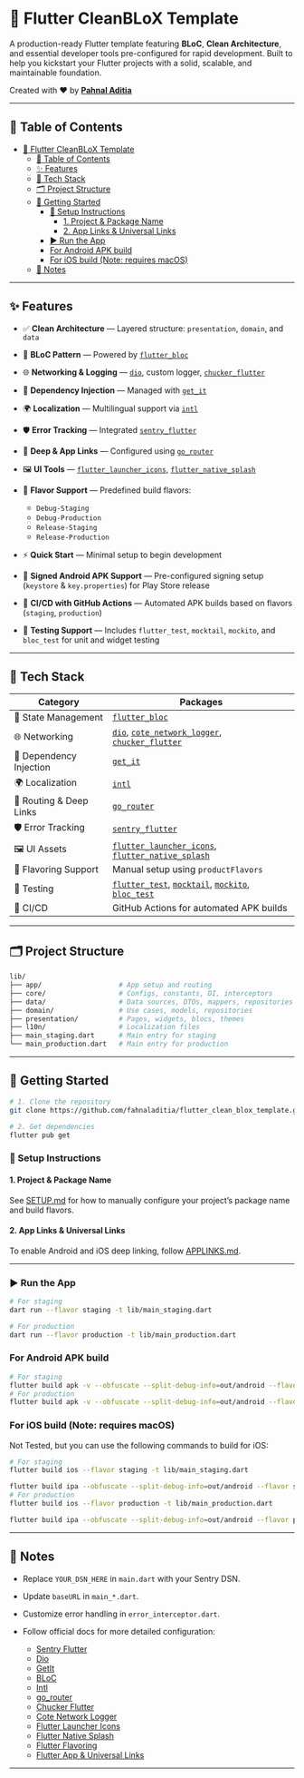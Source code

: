 # 🚀 Flutter CleanBLoX Template

A production-ready Flutter template featuring **BLoC**, **Clean Architecture**, and essential developer tools pre-configured for rapid development. Built to help you kickstart your Flutter projects with a solid, scalable, and maintainable foundation.

Created with ❤️ by [**Pahnal Aditia**](https://www.linkedin.com/in/pahnaladitia)

---

## 📖 Table of Contents

- [🚀 Flutter CleanBLoX Template](#-flutter-cleanblox-template)
  - [📖 Table of Contents](#-table-of-contents)
  - [✨ Features](#-features)
  - [🧰 Tech Stack](#-tech-stack)
  - [🗂 Project Structure](#-project-structure)
  - [🚀 Getting Started](#-getting-started)
    - [🔧 Setup Instructions](#-setup-instructions)
      - [1. Project \& Package Name](#1-project--package-name)
      - [2. App Links \& Universal Links](#2-app-links--universal-links)
    - [▶️ Run the App](#️-run-the-app)
    - [For Android APK build](#for-android-apk-build)
    - [For iOS build (Note: requires macOS)](#for-ios-build-note-requires-macos)
  - [📝 Notes](#-notes)

---

## ✨ Features

* ✅ **Clean Architecture** — Layered structure: `presentation`, `domain`, and `data`
* 🧠 **BLoC Pattern** — Powered by [`flutter_bloc`](https://pub.dev/packages/flutter_bloc)
* 🌐 **Networking & Logging** — [`dio`](https://pub.dev/packages/dio), custom logger, [`chucker_flutter`](https://pub.dev/packages/chucker_flutter)
* 🔌 **Dependency Injection** — Managed with [`get_it`](https://pub.dev/packages/get_it)
* 🌍 **Localization** — Multilingual support via [`intl`](https://pub.dev/packages/intl)
* 🛡 **Error Tracking** — Integrated [`sentry_flutter`](https://pub.dev/packages/sentry_flutter)
* 🔗 **Deep & App Links** — Configured using [`go_router`](https://pub.dev/packages/go_router)
* 🖼 **UI Tools** — [`flutter_launcher_icons`](https://pub.dev/packages/flutter_launcher_icons), [`flutter_native_splash`](https://pub.dev/packages/flutter_native_splash)
* 🧪 **Flavor Support** — Predefined build flavors:

  * `Debug-Staging`
  * `Debug-Production`
  * `Release-Staging`
  * `Release-Production`
* ⚡ **Quick Start** — Minimal setup to begin development
* 🔏 **Signed Android APK Support** — Pre-configured signing setup (`keystore` & `key.properties`) for Play Store release  
* 🤖 **CI/CD with GitHub Actions** — Automated APK builds based on flavors (`staging`, `production`)
* 🧪 **Testing Support** — Includes `flutter_test`, `mocktail`, `mockito`, and `bloc_test` for unit and widget testing



---

## 🧰 Tech Stack

| Category                | Packages                                                                                                                                                                    |
| ----------------------- | --------------------------------------------------------------------------------------------------------------------------------------------------------------------------- |
| 🧠 State Management     | [`flutter_bloc`](https://pub.dev/packages/flutter_bloc)                                                                                                                     |
| 🌐 Networking           | [`dio`](https://pub.dev/packages/dio), [`cote_network_logger`](https://pub.dev/packages/cote_network_logger), [`chucker_flutter`](https://pub.dev/packages/chucker_flutter) |
| 🔌 Dependency Injection | [`get_it`](https://pub.dev/packages/get_it)                                                                                                                                 |
| 🌍 Localization         | [`intl`](https://pub.dev/packages/intl)                                                                                                                                     |
| 🔗 Routing & Deep Links | [`go_router`](https://pub.dev/packages/go_router)                                                                                                                           |
| 🛡 Error Tracking       | [`sentry_flutter`](https://pub.dev/packages/sentry_flutter)                                                                                                                 |
| 🖼 UI Assets            | [`flutter_launcher_icons`](https://pub.dev/packages/flutter_launcher_icons), [`flutter_native_splash`](https://pub.dev/packages/flutter_native_splash)                      |
| 🧪 Flavoring Support    | Manual setup using `productFlavors`                                                                                                                                         |
| 🧪 Testing              | [`flutter_test`](https://pub.dev/packages/flutter_test), [`mocktail`](https://pub.dev/packages/mocktail), [`mockito`](https://pub.dev/packages/mockito), [`bloc_test`](https://pub.dev/packages/bloc_test) |
| 🧪 CI/CD                | GitHub Actions for automated APK builds                                                                                                                                    |

---

## 🗂 Project Structure

```bash
lib/
├── app/                   # App setup and routing
├── core/                  # Configs, constants, DI, interceptors
├── data/                  # Data sources, DTOs, mappers, repositories
├── domain/                # Use cases, models, repositories
├── presentation/          # Pages, widgets, blocs, themes
├── l10n/                  # Localization files
├── main_staging.dart      # Main entry for staging
└── main_production.dart   # Main entry for production
```

---

## 🚀 Getting Started

```bash
# 1. Clone the repository
git clone https://github.com/fahnaladitia/flutter_clean_blox_template.git

# 2. Get dependencies
flutter pub get
```

### 🔧 Setup Instructions

#### 1. Project & Package Name

See [SETUP.md](SETUP.md) for how to manually configure your project’s package name and build flavors.

#### 2. App Links & Universal Links

To enable Android and iOS deep linking, follow [APPLINKS.md](APPLINKS.md).

---

### ▶️ Run the App

```bash
# For staging
dart run --flavor staging -t lib/main_staging.dart

# For production
dart run --flavor production -t lib/main_production.dart
```

### For Android APK build

```bash
# For staging
flutter build apk -v --obfuscate --split-debug-info=out/android --flavor staging -t lib/main_staging.dart
# For production
flutter build apk -v --obfuscate --split-debug-info=out/android --flavor production -t lib/main_production.dart
```


### For iOS build (Note: requires macOS)
Not Tested, but you can use the following commands to build for iOS:
```bash
# For staging
flutter build ios --flavor staging -t lib/main_staging.dart

flutter build ipa --obfuscate --split-debug-info=out/android --flavor staging -t lib/main_staging.dart
# For production
flutter build ios --flavor production -t lib/main_production.dart

flutter build ipa --obfuscate --split-debug-info=out/android --flavor production -t lib/main_production.dart
```

---

## 📝 Notes

* Replace `YOUR_DSN_HERE` in `main.dart` with your Sentry DSN.
* Update `baseURL` in `main_*.dart`.
* Customize error handling in `error_interceptor.dart`.
* Follow official docs for more detailed configuration:

  * [Sentry Flutter](https://docs.sentry.io/platforms/flutter/)
  * [Dio](https://pub.dev/packages/dio#interceptors)
  * [GetIt](https://pub.dev/packages/get_it)
  * [BLoC](https://pub.dev/packages/flutter_bloc)
  * [Intl](https://pub.dev/packages/intl)
  * [go\_router](https://pub.dev/packages/go_router)
  * [Chucker Flutter](https://pub.dev/packages/chucker_flutter)
  * [Cote Network Logger](https://pub.dev/packages/cote_network_logger)
  * [Flutter Launcher Icons](https://pub.dev/packages/flutter_launcher_icons)
  * [Flutter Native Splash](https://pub.dev/packages/flutter_native_splash)
  * [Flutter Flavoring](https://docs.flutter.dev/deployment/flavors)
  * [Flutter App & Universal Links](https://docs.flutter.dev/cookbook/navigation/set-up-app-links)

---

